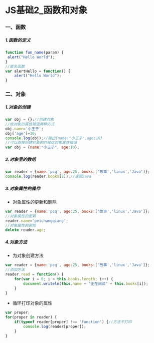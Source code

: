 # JS基础2_函数和对象

### 一、函数

##### 1.函数的定义

```javascript
function fun_name(param) {
 alert("Hello World");   
}
//匿名函数
var alertHello = function() {
    alert("Hello World");   
}
```

### 二、对象

##### 1.对象的创建

```javascript
var obj = {};//创建对象
//给对象的属性赋值两种方式
obj.name='小王子';
obj['age']=10;
console.log(obj);//输出{name:"小王子",age:10}
//可以直接创建对象的时候给对象属性赋值
var obj = {name:"小王子", age:10};
```

##### 2.对象里的数组

```javascript
var reader = {name:'pcq', age:25, books:['故事','linux','Java']};
console.log(reader.books[2]);//返回Java
```

##### 3.对象属性的操作

* 对象属性的更新和删除

```javascript
var reader = {name:'pcq', age:25, books:['故事','linux','Java']};
//对象属性的更新
reader.name='peichangqiang';
//对象属性的删除
delete reader.age;
```

##### 4.对象方法

* 为对象创建方法

```javascript
var reader = {name:'pcq', age:25, books:['故事','linux','Java']};
//添加方法
reader.read = function() {
    for(var i = 0; i < this.books.length; i++) {
        document.writeln(this.name + "正在阅读" + this.books[i]);
    }
}
```

* 循环打印对象的属性

```javascript
var proper;
for(proper in reader) {
    if(typeof reader[proper] !== 'function') {//方法不打印
        console.log(reader[proper]);
    }
}
```


